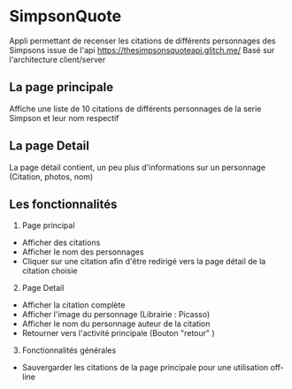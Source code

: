 # SimpsonQuote
Appli permettant de recenser les citations de différents personnages des Simpsons issue de l'api https://thesimpsonsquoteapi.glitch.me/
Basé sur l'architecture  client/server

## La page principale
 Affiche une liste de 10 citations de différents personnages de la serie Simpson et leur nom respectif
 
 
## La page Detail

La page détail contient, un peu plus d'informations sur un personnage (Citation, photos, nom)


## Les fonctionnalités 
1. Page principal
  - Afficher des citations 
  - Afficher le nom des personnages
  - Cliquer sur une citation afin d'être redirigé vers la page détail de la citation choisie

2. Page Detail 
  - Afficher la citation complète 
  - Afficher l'image du personnage (Librairie : Picasso)
  - Afficher le nom du personnage auteur de la citation
  - Retourner vers l'activité principale (Bouton "retour" )
  
3. Fonctionnalités générales 
  - Sauvergarder les citations de la page principale pour une utilisation off-line
  
  
  
  
  
  
  
  
  
  
  
  
  
  
  
  
  
  


